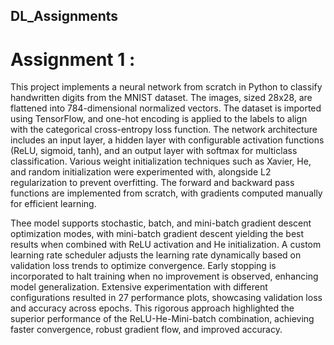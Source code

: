 ## DL_Assignments
# Assignment 1 : 
This project implements a neural network from scratch in Python to classify handwritten digits from the MNIST dataset. The images, sized 28x28, are flattened into 784-dimensional normalized vectors. The dataset is imported using TensorFlow, and one-hot encoding is applied to the labels to align with the categorical cross-entropy loss function. The network architecture includes an input layer, a hidden layer with configurable activation functions (ReLU, sigmoid, tanh), and an output layer with softmax for multiclass classification. Various weight initialization techniques such as Xavier, He, and random initialization were experimented with, alongside L2 regularization to prevent overfitting. The forward and backward pass functions are implemented from scratch, with gradients computed manually for efficient learning.

Thee model supports stochastic, batch, and mini-batch gradient descent optimization modes, with mini-batch gradient descent yielding the best results when combined with ReLU activation and He initialization. A custom learning rate scheduler adjusts the learning rate dynamically based on validation loss trends to optimize convergence. Early stopping is incorporated to halt training when no improvement is observed, enhancing model generalization. Extensive experimentation with different configurations resulted in 27 performance plots, showcasing validation loss and accuracy across epochs. This rigorous approach highlighted the superior performance of the ReLU-He-Mini-batch combination, achieving faster convergence, robust gradient flow, and improved accuracy.


